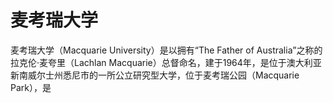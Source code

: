 # 麦考瑞大学

麦考瑞大学（Macquarie University）是以拥有“The Father of Australia”之称的拉克伦·麦夸里（Lachlan Macquarie）总督命名，建于1964年，是位于澳大利亚新南威尔士州悉尼市的一所公立研究型大学，位于麦考瑞公园（Macquarie Park），是
